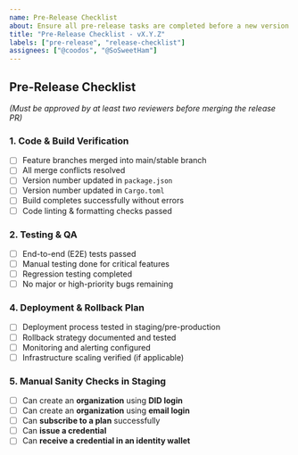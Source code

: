 ```yaml
---
name: Pre-Release Checklist
about: Ensure all pre-release tasks are completed before a new version is released.
title: "Pre-Release Checklist - vX.Y.Z"
labels: ["pre-release", "release-checklist"]
assignees: ["@coodos", "@SoSweetHam"]
---
```


## **Pre-Release Checklist**

_(Must be approved by at least two reviewers before merging the release PR)_

### **1. Code & Build Verification**

- [ ] Feature branches merged into main/stable branch
- [ ] All merge conflicts resolved
- [ ] Version number updated in `package.json`
- [ ] Version number updated in `Cargo.toml`
- [ ] Build completes successfully without errors
- [ ] Code linting & formatting checks passed

### **2. Testing & QA**

- [ ] End-to-end (E2E) tests passed
- [ ] Manual testing done for critical features
- [ ] Regression testing completed
- [ ] No major or high-priority bugs remaining

### **4. Deployment & Rollback Plan**

- [ ] Deployment process tested in staging/pre-production
- [ ] Rollback strategy documented and tested
- [ ] Monitoring and alerting configured
- [ ] Infrastructure scaling verified (if applicable)

### **5. Manual Sanity Checks in Staging**

- [ ] Can create an **organization** using **DID login**
- [ ] Can create an **organization** using **email login**
- [ ] Can **subscribe to a plan** successfully
- [ ] Can **issue a credential**
- [ ] Can **receive a credential in an identity wallet**
